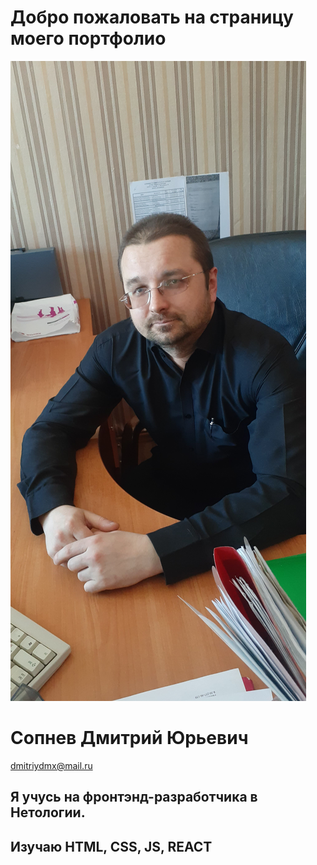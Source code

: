 # Добро пожаловать на страницу моего портфолио

![Моя фотография](/images/Foto.jpg)

# Сопнев Дмитрий Юрьевич

dmitriydmx@mail.ru

## Я учусь на фронтэнд-разработчика в Нетологии.

## Изучаю HTML, CSS, JS, REACT